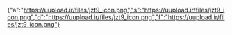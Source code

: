 {"a":"https://uupload.ir/files/jzt9_icon.png","s":"https://uupload.ir/files/jzt9_icon.png","d":"https://uupload.ir/files/jzt9_icon.png","f":"https://uupload.ir/files/jzt9_icon.png"}
